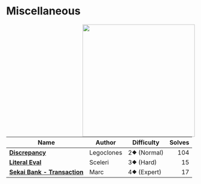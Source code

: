 # Miscellaneous

<img src="https://2024.ctf.sekai.team/themes/luna-vite/static/img/categories/Misc.svg" align="right" width=300>

| Name                                                   | Author     | Difficulty  | Solves |
| ------------------------------------------------------ | ---------- | ----------- | -----: |
| [**Discrepancy**](discrepancy)                         | Legoclones | 2⯁ (Normal) |    104 |
| [**Literal Eval**](literal-eval)                       | Sceleri    | 3⯁ (Hard)   |     15 |
| [**Sekai Bank - Transaction**](sekai-bank-transaction) | Marc       | 4⯁ (Expert) |     17 |
